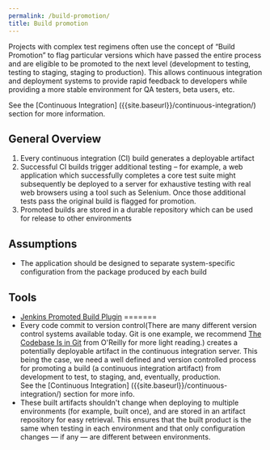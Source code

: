 ```yaml
---
permalink: /build-promotion/
title: Build promotion
---
```

<a name="build-promotion"></a>

Projects with complex test regimens often use the concept of “Build Promotion” to flag particular versions which have passed the entire process and are eligible to be promoted to the next level (development to testing, testing to staging, staging to production). This allows continuous integration and deployment systems to provide rapid feedback to developers while providing a more stable environment for QA testers, beta users, etc.

See the [Continuous Integration] ({{site.baseurl}}/continuous-integration/) section for more information.

## General Overview

1. Every continuous integration (CI) build generates a deployable artifact
2. Successful CI builds trigger additional testing – for example, a web application which successfully completes a core test suite might subsequently be deployed to a server for exhaustive testing with real web browsers using a tool such as Selenium. Once those additional tests pass the original build is flagged for promotion.
3. Promoted builds are stored in a durable repository which can be used for release to other environments

## Assumptions
* The application should be designed to separate system-specific configuration from the package produced by each build

## Tools
* [Jenkins Promoted Build Plugin](https://wiki.jenkins-ci.org/display/JENKINS/Promoted+Builds+Plugin)
=======
* Every code commit to version control(There are many different version control systems available today. Git is one example, we recommend [The Codebase Is in Git](http://sites.oreilly.com/odewahn/dds-field-guide/ch04.html) from O'Reilly for more light reading.) creates a potentially deployable artifact in the continuous integration server. This being the case, we need a well defined and version controlled process for promoting a build (a continuous integration artifact) from development to test, to staging, and, eventually, production. </br> See the [Continuous Integration] ({{site.baseurl}}/continuous-integration/) section for more info.
* These built artifacts shouldn't change when deploying to multiple environments (for example, built once), and are stored in an artifact repository for easy retrieval. This ensures that the built product is the same when testing in each environment and that only configuration changes — if any — are different between environments.

